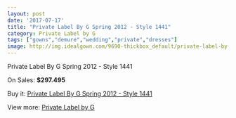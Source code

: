 ```yaml
---
layout: post
date: '2017-07-17'
title: "Private Label By G Spring 2012 - Style 1441"
category: Private Label by G
tags: ["gowns","demure","wedding","private","dresses"]
image: http://img.idealgown.com/9690-thickbox_default/private-label-by-g-spring-2012-style-1441.jpg
---
```

Private Label By G Spring 2012 - Style 1441

On Sales: **$297.495**
<a href="https://www.idealgown.com/en/private-label-by-g/4003-private-label-by-g-spring-2012-style-1441.html"><amp-img layout="responsive" width="600" height="600" src="//img.idealgown.com/9690-thickbox_default/private-label-by-g-spring-2012-style-1441.jpg" alt="Private Label By G Spring 2012 - Style 1441 0" /></a>
<a href="https://www.idealgown.com/en/private-label-by-g/4003-private-label-by-g-spring-2012-style-1441.html"><amp-img layout="responsive" width="600" height="600" src="//img.idealgown.com/9691-thickbox_default/private-label-by-g-spring-2012-style-1441.jpg" alt="Private Label By G Spring 2012 - Style 1441 1" /></a>

Buy it: [Private Label By G Spring 2012 - Style 1441](https://www.idealgown.com/en/private-label-by-g/4003-private-label-by-g-spring-2012-style-1441.html "Private Label By G Spring 2012 - Style 1441")

View more: [Private Label by G](https://www.idealgown.com/en/46-private-label-by-g "Private Label by G")